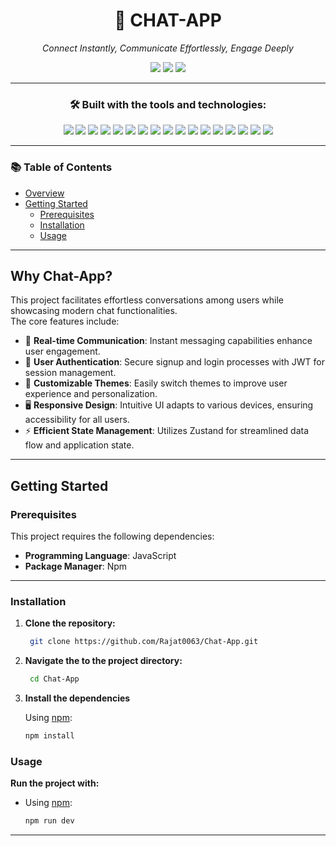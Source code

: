 <div align="center">

# 📱 CHAT-APP

_Connect Instantly, Communicate Effortlessly, Engage Deeply_

<img src="https://img.shields.io/badge/last%20commit-december%202024-blue" />
<img src="https://img.shields.io/badge/javascript-99.3%25-yellow" />
<img src="https://img.shields.io/badge/languages-3-blue" />

---

### 🛠️ Built with the tools and technologies:

<img src="https://img.shields.io/badge/Express.js-000000?style=for-the-badge&logo=express&logoColor=white" />
<img src="https://img.shields.io/badge/JSON-292929?style=for-the-badge&logo=json&logoColor=white" />
<img src="https://img.shields.io/badge/Markdown-000000?style=for-the-badge&logo=markdown&logoColor=white" />
<img src="https://img.shields.io/badge/Socket.io-010101?style=for-the-badge&logo=socket.io&logoColor=white" />
<img src="https://img.shields.io/badge/npm-CB3837?style=for-the-badge&logo=npm&logoColor=white" />
<img src="https://img.shields.io/badge/Autoprefixer-DD3735?style=for-the-badge&logo=autoprefixer&logoColor=white" />
<img src="https://img.shields.io/badge/Mongoose-880000?style=for-the-badge&logo=mongoose&logoColor=white" />
<img src="https://img.shields.io/badge/PostCSS-DD3A0A?style=for-the-badge&logo=postcss&logoColor=white" />
<img src="https://img.shields.io/badge/.ENV-8DD6F9?style=for-the-badge&logo=dotenv&logoColor=black" />
<img src="https://img.shields.io/badge/JavaScript-F7DF1E?style=for-the-badge&logo=javascript&logoColor=black" />
<img src="https://img.shields.io/badge/Nodemon-76D04B?style=for-the-badge&logo=nodemon&logoColor=white" />
<img src="https://img.shields.io/badge/DaisyUI-51A3A3?style=for-the-badge&logo=daisyui&logoColor=white" />
<img src="https://img.shields.io/badge/React-61DAFB?style=for-the-badge&logo=react&logoColor=black" />
<img src="https://img.shields.io/badge/Cloudinary-3448C5?style=for-the-badge&logo=cloudinary&logoColor=white" />
<img src="https://img.shields.io/badge/Vite-646CFF?style=for-the-badge&logo=vite&logoColor=white" />
<img src="https://img.shields.io/badge/ESLint-4B32C3?style=for-the-badge&logo=eslint&logoColor=white" />
<img src="https://img.shields.io/badge/Axios-5A29E4?style=for-the-badge&logo=axios&logoColor=white" />

</div>

---

### 📚 Table of Contents

- [Overview](#why-chat-app)
- [Getting Started](#getting-started)
  - [Prerequisites](#prerequisites)
  - [Installation](#installation)
  - [Usage](#usage)

---

## Why Chat-App?

This project facilitates effortless conversations among users while showcasing modern chat functionalities.  
The core features include:

- 💬 **Real-time Communication**: Instant messaging capabilities enhance user engagement.
- 🔐 **User Authentication**: Secure signup and login processes with JWT for session management.
- 🌸 **Customizable Themes**: Easily switch themes to improve user experience and personalization.
- 🖥️ **Responsive Design**: Intuitive UI adapts to various devices, ensuring accessibility for all users.
- ⚡ **Efficient State Management**: Utilizes Zustand for streamlined data flow and application state.

---

## Getting Started

### Prerequisites

This project requires the following dependencies:

- **Programming Language**: JavaScript  
- **Package Manager**: Npm

---

### Installation

1. **Clone the repository:**

   ```bash
    git clone https://github.com/Rajat0063/Chat-App.git

2. **Navigate the to the project directory:**

   ```bash
    cd Chat-App

3. **Install the dependencies** 

   Using [npm](https://www.npmjs.com/):

   ```bash
   npm install

### Usage

   **Run the project with:**

- Using [npm](https://www.npmjs.com/):

  ```bash
  npm run dev

---